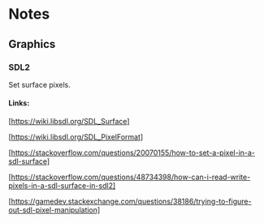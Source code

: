 # Notes

## Graphics

### SDL2

Set surface pixels.

#### Links:

[https://wiki.libsdl.org/SDL_Surface]

[https://wiki.libsdl.org/SDL_PixelFormat]

[https://stackoverflow.com/questions/20070155/how-to-set-a-pixel-in-a-sdl-surface]

[https://stackoverflow.com/questions/48734398/how-can-i-read-write-pixels-in-a-sdl-surface-in-sdl2]

[https://gamedev.stackexchange.com/questions/38186/trying-to-figure-out-sdl-pixel-manipulation]